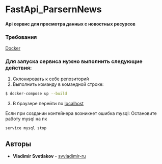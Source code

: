 # FastApi_ParsernNews

#### Api сервис для просмотра данных с новостных ресурсов
### Требования

[Docker](https://www.docker.com/)


### Для запуска сервиса нужно выполнить следующие действия:

1. Склонировать к себе репозиторий
2. Выполнить команду в командной строке:
```sh
$ docker-compose up --build
```
3. В браузере перейти по [localhost](http://0.0.0.0:8000/)

Если при создании контейнера возникнет ошибка mysql:
Остановите работу mysql на пк
```
service mysql stop
```

## Авторы

* **Vladimir Svetlakov** - [svvladimir-ru](https://github.com/svvladimir-ru)